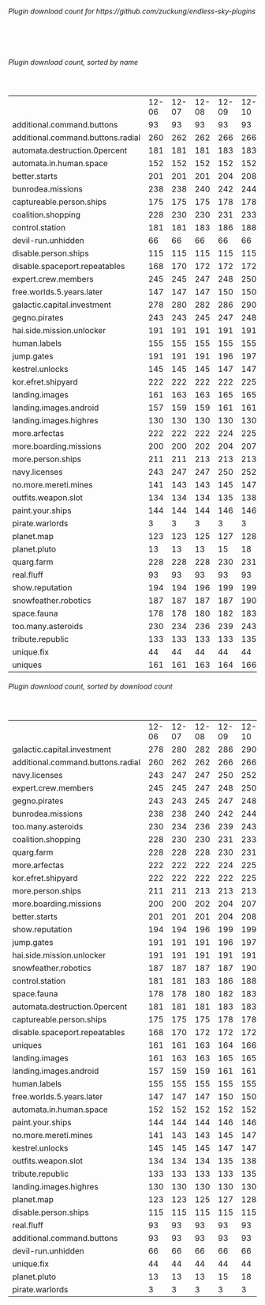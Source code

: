 <h6>Plugin download count for https://github.com/zuckung/endless-sky-plugins</h6><br>
<br>
<h6>Plugin download count, sorted by name</h6><sub><sup><br>
<table>
	<tr>
		<td></td>
		<td>12-06</td>
		<td>12-07</td>
		<td>12-08</td>
		<td>12-09</td>
		<td>12-10</td>
		<td>12-11</td>
		<td>12-12</td>
		<td>today +</td>
	</tr>
	<tr>
		<td>additional.command.buttons</td>
		<td>93</td>
		<td>93</td>
		<td>93</td>
		<td>93</td>
		<td>93</td>
		<td>93</td>
		<td>93</td>
		<td></td>
	</tr>
	<tr>
		<td>additional.command.buttons.radial</td>
		<td>260</td>
		<td>262</td>
		<td>262</td>
		<td>266</td>
		<td>266</td>
		<td>266</td>
		<td>270</td>
		<td>+ 4</td>
	</tr>
	<tr>
		<td>automata.destruction.0percent</td>
		<td>181</td>
		<td>181</td>
		<td>181</td>
		<td>183</td>
		<td>183</td>
		<td>183</td>
		<td>187</td>
		<td>+ 4</td>
	</tr>
	<tr>
		<td>automata.in.human.space</td>
		<td>152</td>
		<td>152</td>
		<td>152</td>
		<td>152</td>
		<td>152</td>
		<td>152</td>
		<td>156</td>
		<td>+ 4</td>
	</tr>
	<tr>
		<td>better.starts</td>
		<td>201</td>
		<td>201</td>
		<td>201</td>
		<td>204</td>
		<td>208</td>
		<td>208</td>
		<td>213</td>
		<td>+ 5</td>
	</tr>
	<tr>
		<td>bunrodea.missions</td>
		<td>238</td>
		<td>238</td>
		<td>240</td>
		<td>242</td>
		<td>244</td>
		<td>244</td>
		<td>250</td>
		<td>+ 6</td>
	</tr>
	<tr>
		<td>captureable.person.ships</td>
		<td>175</td>
		<td>175</td>
		<td>175</td>
		<td>178</td>
		<td>178</td>
		<td>178</td>
		<td>184</td>
		<td>+ 6</td>
	</tr>
	<tr>
		<td>coalition.shopping</td>
		<td>228</td>
		<td>230</td>
		<td>230</td>
		<td>231</td>
		<td>233</td>
		<td>233</td>
		<td>237</td>
		<td>+ 4</td>
	</tr>
	<tr>
		<td>control.station</td>
		<td>181</td>
		<td>181</td>
		<td>183</td>
		<td>186</td>
		<td>188</td>
		<td>188</td>
		<td>192</td>
		<td>+ 4</td>
	</tr>
	<tr>
		<td>devil-run.unhidden</td>
		<td>66</td>
		<td>66</td>
		<td>66</td>
		<td>66</td>
		<td>66</td>
		<td>66</td>
		<td>66</td>
		<td></td>
	</tr>
	<tr>
		<td>disable.person.ships</td>
		<td>115</td>
		<td>115</td>
		<td>115</td>
		<td>115</td>
		<td>115</td>
		<td>115</td>
		<td>119</td>
		<td>+ 4</td>
	</tr>
	<tr>
		<td>disable.spaceport.repeatables</td>
		<td>168</td>
		<td>170</td>
		<td>172</td>
		<td>172</td>
		<td>172</td>
		<td>172</td>
		<td>176</td>
		<td>+ 4</td>
	</tr>
	<tr>
		<td>expert.crew.members</td>
		<td>245</td>
		<td>245</td>
		<td>247</td>
		<td>248</td>
		<td>250</td>
		<td>252</td>
		<td>260</td>
		<td>+ 8</td>
	</tr>
	<tr>
		<td>free.worlds.5.years.later</td>
		<td>147</td>
		<td>147</td>
		<td>147</td>
		<td>150</td>
		<td>150</td>
		<td>150</td>
		<td>156</td>
		<td>+ 6</td>
	</tr>
	<tr>
		<td>galactic.capital.investment</td>
		<td>278</td>
		<td>280</td>
		<td>282</td>
		<td>286</td>
		<td>290</td>
		<td>290</td>
		<td>294</td>
		<td>+ 4</td>
	</tr>
	<tr>
		<td>gegno.pirates</td>
		<td>243</td>
		<td>243</td>
		<td>245</td>
		<td>247</td>
		<td>248</td>
		<td>250</td>
		<td>258</td>
		<td>+ 8</td>
	</tr>
	<tr>
		<td>hai.side.mission.unlocker</td>
		<td>191</td>
		<td>191</td>
		<td>191</td>
		<td>191</td>
		<td>191</td>
		<td>191</td>
		<td>197</td>
		<td>+ 6</td>
	</tr>
	<tr>
		<td>human.labels</td>
		<td>155</td>
		<td>155</td>
		<td>155</td>
		<td>155</td>
		<td>155</td>
		<td>157</td>
		<td>163</td>
		<td>+ 6</td>
	</tr>
	<tr>
		<td>jump.gates</td>
		<td>191</td>
		<td>191</td>
		<td>191</td>
		<td>196</td>
		<td>197</td>
		<td>199</td>
		<td>203</td>
		<td>+ 4</td>
	</tr>
	<tr>
		<td>kestrel.unlocks</td>
		<td>145</td>
		<td>145</td>
		<td>145</td>
		<td>147</td>
		<td>147</td>
		<td>147</td>
		<td>151</td>
		<td>+ 4</td>
	</tr>
	<tr>
		<td>kor.efret.shipyard</td>
		<td>222</td>
		<td>222</td>
		<td>222</td>
		<td>222</td>
		<td>225</td>
		<td>225</td>
		<td>229</td>
		<td>+ 4</td>
	</tr>
	<tr>
		<td>landing.images</td>
		<td>161</td>
		<td>163</td>
		<td>163</td>
		<td>165</td>
		<td>165</td>
		<td>166</td>
		<td>172</td>
		<td>+ 6</td>
	</tr>
	<tr>
		<td>landing.images.android</td>
		<td>157</td>
		<td>159</td>
		<td>159</td>
		<td>161</td>
		<td>161</td>
		<td>161</td>
		<td>165</td>
		<td>+ 4</td>
	</tr>
	<tr>
		<td>landing.images.highres</td>
		<td>130</td>
		<td>130</td>
		<td>130</td>
		<td>130</td>
		<td>130</td>
		<td>131</td>
		<td>135</td>
		<td>+ 4</td>
	</tr>
	<tr>
		<td>more.arfectas</td>
		<td>222</td>
		<td>222</td>
		<td>222</td>
		<td>224</td>
		<td>225</td>
		<td>225</td>
		<td>231</td>
		<td>+ 6</td>
	</tr>
	<tr>
		<td>more.boarding.missions</td>
		<td>200</td>
		<td>200</td>
		<td>202</td>
		<td>204</td>
		<td>207</td>
		<td>207</td>
		<td>215</td>
		<td>+ 8</td>
	</tr>
	<tr>
		<td>more.person.ships</td>
		<td>211</td>
		<td>211</td>
		<td>213</td>
		<td>213</td>
		<td>213</td>
		<td>213</td>
		<td>217</td>
		<td>+ 4</td>
	</tr>
	<tr>
		<td>navy.licenses</td>
		<td>243</td>
		<td>247</td>
		<td>247</td>
		<td>250</td>
		<td>252</td>
		<td>256</td>
		<td>262</td>
		<td>+ 6</td>
	</tr>
	<tr>
		<td>no.more.mereti.mines</td>
		<td>141</td>
		<td>143</td>
		<td>143</td>
		<td>145</td>
		<td>147</td>
		<td>147</td>
		<td>151</td>
		<td>+ 4</td>
	</tr>
	<tr>
		<td>outfits.weapon.slot</td>
		<td>134</td>
		<td>134</td>
		<td>134</td>
		<td>135</td>
		<td>138</td>
		<td>140</td>
		<td>144</td>
		<td>+ 4</td>
	</tr>
	<tr>
		<td>paint.your.ships</td>
		<td>144</td>
		<td>144</td>
		<td>144</td>
		<td>146</td>
		<td>146</td>
		<td>148</td>
		<td>154</td>
		<td>+ 6</td>
	</tr>
	<tr>
		<td>pirate.warlords</td>
		<td>3</td>
		<td>3</td>
		<td>3</td>
		<td>3</td>
		<td>3</td>
		<td>3</td>
		<td>3</td>
		<td></td>
	</tr>
	<tr>
		<td>planet.map</td>
		<td>123</td>
		<td>123</td>
		<td>125</td>
		<td>127</td>
		<td>128</td>
		<td>128</td>
		<td>132</td>
		<td>+ 4</td>
	</tr>
	<tr>
		<td>planet.pluto</td>
		<td>13</td>
		<td>13</td>
		<td>13</td>
		<td>15</td>
		<td>18</td>
		<td>18</td>
		<td>22</td>
		<td>+ 4</td>
	</tr>
	<tr>
		<td>quarg.farm</td>
		<td>228</td>
		<td>228</td>
		<td>228</td>
		<td>230</td>
		<td>231</td>
		<td>231</td>
		<td>235</td>
		<td>+ 4</td>
	</tr>
	<tr>
		<td>real.fluff</td>
		<td>93</td>
		<td>93</td>
		<td>93</td>
		<td>93</td>
		<td>93</td>
		<td>93</td>
		<td>93</td>
		<td></td>
	</tr>
	<tr>
		<td>show.reputation</td>
		<td>194</td>
		<td>194</td>
		<td>196</td>
		<td>199</td>
		<td>199</td>
		<td>199</td>
		<td>203</td>
		<td>+ 4</td>
	</tr>
	<tr>
		<td>snowfeather.robotics</td>
		<td>187</td>
		<td>187</td>
		<td>187</td>
		<td>187</td>
		<td>190</td>
		<td>190</td>
		<td>194</td>
		<td>+ 4</td>
	</tr>
	<tr>
		<td>space.fauna</td>
		<td>178</td>
		<td>178</td>
		<td>180</td>
		<td>182</td>
		<td>183</td>
		<td>183</td>
		<td>187</td>
		<td>+ 4</td>
	</tr>
	<tr>
		<td>too.many.asteroids</td>
		<td>230</td>
		<td>234</td>
		<td>236</td>
		<td>239</td>
		<td>243</td>
		<td>243</td>
		<td>247</td>
		<td>+ 4</td>
	</tr>
	<tr>
		<td>tribute.republic</td>
		<td>133</td>
		<td>133</td>
		<td>133</td>
		<td>133</td>
		<td>135</td>
		<td>135</td>
		<td>141</td>
		<td>+ 6</td>
	</tr>
	<tr>
		<td>unique.fix</td>
		<td>44</td>
		<td>44</td>
		<td>44</td>
		<td>44</td>
		<td>44</td>
		<td>44</td>
		<td>44</td>
		<td></td>
	</tr>
	<tr>
		<td>uniques</td>
		<td>161</td>
		<td>161</td>
		<td>163</td>
		<td>164</td>
		<td>166</td>
		<td>166</td>
		<td>174</td>
		<td>+ 8</td>
	</tr>
</table>
</sub></sup>
<h6>Plugin download count, sorted by download count</h6><sub><sup><br>
<table>
	<tr>
		<td></td>
		<td>12-06</td>
		<td>12-07</td>
		<td>12-08</td>
		<td>12-09</td>
		<td>12-10</td>
		<td>12-11</td>
		<td>12-12</td>
		<td>today +</td>
	</tr>
	<tr>
		<td>galactic.capital.investment</td>
		<td>278</td>
		<td>280</td>
		<td>282</td>
		<td>286</td>
		<td>290</td>
		<td>290</td>
		<td>294</td>
		<td>+ 4</td>
	</tr>
	<tr>
		<td>additional.command.buttons.radial</td>
		<td>260</td>
		<td>262</td>
		<td>262</td>
		<td>266</td>
		<td>266</td>
		<td>266</td>
		<td>270</td>
		<td>+ 4</td>
	</tr>
	<tr>
		<td>navy.licenses</td>
		<td>243</td>
		<td>247</td>
		<td>247</td>
		<td>250</td>
		<td>252</td>
		<td>256</td>
		<td>262</td>
		<td>+ 6</td>
	</tr>
	<tr>
		<td>expert.crew.members</td>
		<td>245</td>
		<td>245</td>
		<td>247</td>
		<td>248</td>
		<td>250</td>
		<td>252</td>
		<td>260</td>
		<td>+ 8</td>
	</tr>
	<tr>
		<td>gegno.pirates</td>
		<td>243</td>
		<td>243</td>
		<td>245</td>
		<td>247</td>
		<td>248</td>
		<td>250</td>
		<td>258</td>
		<td>+ 8</td>
	</tr>
	<tr>
		<td>bunrodea.missions</td>
		<td>238</td>
		<td>238</td>
		<td>240</td>
		<td>242</td>
		<td>244</td>
		<td>244</td>
		<td>250</td>
		<td>+ 6</td>
	</tr>
	<tr>
		<td>too.many.asteroids</td>
		<td>230</td>
		<td>234</td>
		<td>236</td>
		<td>239</td>
		<td>243</td>
		<td>243</td>
		<td>247</td>
		<td>+ 4</td>
	</tr>
	<tr>
		<td>coalition.shopping</td>
		<td>228</td>
		<td>230</td>
		<td>230</td>
		<td>231</td>
		<td>233</td>
		<td>233</td>
		<td>237</td>
		<td>+ 4</td>
	</tr>
	<tr>
		<td>quarg.farm</td>
		<td>228</td>
		<td>228</td>
		<td>228</td>
		<td>230</td>
		<td>231</td>
		<td>231</td>
		<td>235</td>
		<td>+ 4</td>
	</tr>
	<tr>
		<td>more.arfectas</td>
		<td>222</td>
		<td>222</td>
		<td>222</td>
		<td>224</td>
		<td>225</td>
		<td>225</td>
		<td>231</td>
		<td>+ 6</td>
	</tr>
	<tr>
		<td>kor.efret.shipyard</td>
		<td>222</td>
		<td>222</td>
		<td>222</td>
		<td>222</td>
		<td>225</td>
		<td>225</td>
		<td>229</td>
		<td>+ 4</td>
	</tr>
	<tr>
		<td>more.person.ships</td>
		<td>211</td>
		<td>211</td>
		<td>213</td>
		<td>213</td>
		<td>213</td>
		<td>213</td>
		<td>217</td>
		<td>+ 4</td>
	</tr>
	<tr>
		<td>more.boarding.missions</td>
		<td>200</td>
		<td>200</td>
		<td>202</td>
		<td>204</td>
		<td>207</td>
		<td>207</td>
		<td>215</td>
		<td>+ 8</td>
	</tr>
	<tr>
		<td>better.starts</td>
		<td>201</td>
		<td>201</td>
		<td>201</td>
		<td>204</td>
		<td>208</td>
		<td>208</td>
		<td>213</td>
		<td>+ 5</td>
	</tr>
	<tr>
		<td>show.reputation</td>
		<td>194</td>
		<td>194</td>
		<td>196</td>
		<td>199</td>
		<td>199</td>
		<td>199</td>
		<td>203</td>
		<td>+ 4</td>
	</tr>
	<tr>
		<td>jump.gates</td>
		<td>191</td>
		<td>191</td>
		<td>191</td>
		<td>196</td>
		<td>197</td>
		<td>199</td>
		<td>203</td>
		<td>+ 4</td>
	</tr>
	<tr>
		<td>hai.side.mission.unlocker</td>
		<td>191</td>
		<td>191</td>
		<td>191</td>
		<td>191</td>
		<td>191</td>
		<td>191</td>
		<td>197</td>
		<td>+ 6</td>
	</tr>
	<tr>
		<td>snowfeather.robotics</td>
		<td>187</td>
		<td>187</td>
		<td>187</td>
		<td>187</td>
		<td>190</td>
		<td>190</td>
		<td>194</td>
		<td>+ 4</td>
	</tr>
	<tr>
		<td>control.station</td>
		<td>181</td>
		<td>181</td>
		<td>183</td>
		<td>186</td>
		<td>188</td>
		<td>188</td>
		<td>192</td>
		<td>+ 4</td>
	</tr>
	<tr>
		<td>space.fauna</td>
		<td>178</td>
		<td>178</td>
		<td>180</td>
		<td>182</td>
		<td>183</td>
		<td>183</td>
		<td>187</td>
		<td>+ 4</td>
	</tr>
	<tr>
		<td>automata.destruction.0percent</td>
		<td>181</td>
		<td>181</td>
		<td>181</td>
		<td>183</td>
		<td>183</td>
		<td>183</td>
		<td>187</td>
		<td>+ 4</td>
	</tr>
	<tr>
		<td>captureable.person.ships</td>
		<td>175</td>
		<td>175</td>
		<td>175</td>
		<td>178</td>
		<td>178</td>
		<td>178</td>
		<td>184</td>
		<td>+ 6</td>
	</tr>
	<tr>
		<td>disable.spaceport.repeatables</td>
		<td>168</td>
		<td>170</td>
		<td>172</td>
		<td>172</td>
		<td>172</td>
		<td>172</td>
		<td>176</td>
		<td>+ 4</td>
	</tr>
	<tr>
		<td>uniques</td>
		<td>161</td>
		<td>161</td>
		<td>163</td>
		<td>164</td>
		<td>166</td>
		<td>166</td>
		<td>174</td>
		<td>+ 8</td>
	</tr>
	<tr>
		<td>landing.images</td>
		<td>161</td>
		<td>163</td>
		<td>163</td>
		<td>165</td>
		<td>165</td>
		<td>166</td>
		<td>172</td>
		<td>+ 6</td>
	</tr>
	<tr>
		<td>landing.images.android</td>
		<td>157</td>
		<td>159</td>
		<td>159</td>
		<td>161</td>
		<td>161</td>
		<td>161</td>
		<td>165</td>
		<td>+ 4</td>
	</tr>
	<tr>
		<td>human.labels</td>
		<td>155</td>
		<td>155</td>
		<td>155</td>
		<td>155</td>
		<td>155</td>
		<td>157</td>
		<td>163</td>
		<td>+ 6</td>
	</tr>
	<tr>
		<td>free.worlds.5.years.later</td>
		<td>147</td>
		<td>147</td>
		<td>147</td>
		<td>150</td>
		<td>150</td>
		<td>150</td>
		<td>156</td>
		<td>+ 6</td>
	</tr>
	<tr>
		<td>automata.in.human.space</td>
		<td>152</td>
		<td>152</td>
		<td>152</td>
		<td>152</td>
		<td>152</td>
		<td>152</td>
		<td>156</td>
		<td>+ 4</td>
	</tr>
	<tr>
		<td>paint.your.ships</td>
		<td>144</td>
		<td>144</td>
		<td>144</td>
		<td>146</td>
		<td>146</td>
		<td>148</td>
		<td>154</td>
		<td>+ 6</td>
	</tr>
	<tr>
		<td>no.more.mereti.mines</td>
		<td>141</td>
		<td>143</td>
		<td>143</td>
		<td>145</td>
		<td>147</td>
		<td>147</td>
		<td>151</td>
		<td>+ 4</td>
	</tr>
	<tr>
		<td>kestrel.unlocks</td>
		<td>145</td>
		<td>145</td>
		<td>145</td>
		<td>147</td>
		<td>147</td>
		<td>147</td>
		<td>151</td>
		<td>+ 4</td>
	</tr>
	<tr>
		<td>outfits.weapon.slot</td>
		<td>134</td>
		<td>134</td>
		<td>134</td>
		<td>135</td>
		<td>138</td>
		<td>140</td>
		<td>144</td>
		<td>+ 4</td>
	</tr>
	<tr>
		<td>tribute.republic</td>
		<td>133</td>
		<td>133</td>
		<td>133</td>
		<td>133</td>
		<td>135</td>
		<td>135</td>
		<td>141</td>
		<td>+ 6</td>
	</tr>
	<tr>
		<td>landing.images.highres</td>
		<td>130</td>
		<td>130</td>
		<td>130</td>
		<td>130</td>
		<td>130</td>
		<td>131</td>
		<td>135</td>
		<td>+ 4</td>
	</tr>
	<tr>
		<td>planet.map</td>
		<td>123</td>
		<td>123</td>
		<td>125</td>
		<td>127</td>
		<td>128</td>
		<td>128</td>
		<td>132</td>
		<td>+ 4</td>
	</tr>
	<tr>
		<td>disable.person.ships</td>
		<td>115</td>
		<td>115</td>
		<td>115</td>
		<td>115</td>
		<td>115</td>
		<td>115</td>
		<td>119</td>
		<td>+ 4</td>
	</tr>
	<tr>
		<td>real.fluff</td>
		<td>93</td>
		<td>93</td>
		<td>93</td>
		<td>93</td>
		<td>93</td>
		<td>93</td>
		<td>93</td>
		<td></td>
	</tr>
	<tr>
		<td>additional.command.buttons</td>
		<td>93</td>
		<td>93</td>
		<td>93</td>
		<td>93</td>
		<td>93</td>
		<td>93</td>
		<td>93</td>
		<td></td>
	</tr>
	<tr>
		<td>devil-run.unhidden</td>
		<td>66</td>
		<td>66</td>
		<td>66</td>
		<td>66</td>
		<td>66</td>
		<td>66</td>
		<td>66</td>
		<td></td>
	</tr>
	<tr>
		<td>unique.fix</td>
		<td>44</td>
		<td>44</td>
		<td>44</td>
		<td>44</td>
		<td>44</td>
		<td>44</td>
		<td>44</td>
		<td></td>
	</tr>
	<tr>
		<td>planet.pluto</td>
		<td>13</td>
		<td>13</td>
		<td>13</td>
		<td>15</td>
		<td>18</td>
		<td>18</td>
		<td>22</td>
		<td>+ 4</td>
	</tr>
	<tr>
		<td>pirate.warlords</td>
		<td>3</td>
		<td>3</td>
		<td>3</td>
		<td>3</td>
		<td>3</td>
		<td>3</td>
		<td>3</td>
		<td></td>
	</tr>
</table>
</sub></sup>
